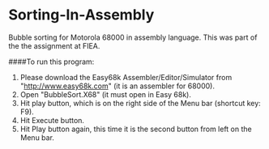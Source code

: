 # Sorting-In-Assembly
Bubble sorting for Motorola 68000 in assembly language. This was part of the the assignment at FIEA.

####To run this program:  
1. Please download the Easy68k Assembler/Editor/Simulator from "http://www.easy68k.com" (it is an assembler for 68000).  
2. Open "BubbleSort.X68" (it must open in Easy 68k).  
3. Hit play button, which is on the right side of the Menu bar (shortcut key: F9).  
4. Hit Execute button.  
5. Hit Play button again, this time it is the second button from left on the Menu bar.  
